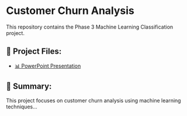 # Customer Churn Analysis

This repository contains the Phase 3 Machine Learning Classification project.

## 📂 Project Files:
- [📊 PowerPoint Presentation](PROJECT%203%20POWERPOINT.pdf)


## 📜 Summary:
This project focuses on customer churn analysis using machine learning techniques...
